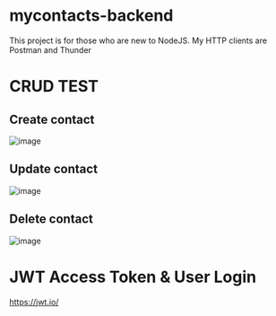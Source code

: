 # mycontacts-backend
This project is for those who are new to NodeJS.
My HTTP clients are Postman and Thunder

# CRUD TEST
## Create contact
![image](https://github.com/ThienNg65/mycontacts-backend/assets/112293169/3c8106ac-3a5e-4281-954e-6b48013eadf0)

## Update contact
![image](https://github.com/ThienNg65/mycontacts-backend/assets/112293169/e3aae60d-f5e0-444c-bd11-2dc06fd7ec26)

## Delete contact
![image](https://github.com/ThienNg65/mycontacts-backend/assets/112293169/a5c61330-7fce-497f-84b4-2e7522c81dcc)

# JWT Access Token & User Login
https://jwt.io/
